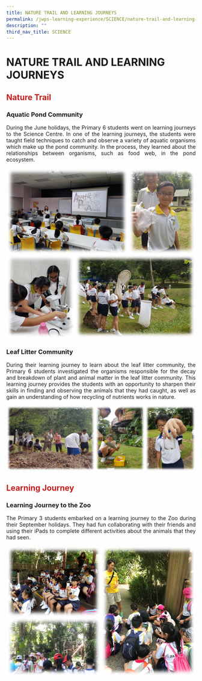 ```yaml
---
title: NATURE TRAIL AND LEARNING JOURNEYS
permalink: /jwps-learning-experience/SCIENCE/nature-trail-and-learning-journeys
description: ""
third_nav_title: SCIENCE
---
```

# NATURE TRAIL AND LEARNING JOURNEYS

## <span style = "color: #c81b1b"> <b>Nature Trail</b> </span>

### Aquatic Pond Community

<p style="text-align: justify;"> During the June holidays, the Primary 6 students went on learning journeys to the Science Centre. In one of the learning journeys, the students were taught field techniques to catch and observe a variety of aquatic organisms which make up the pond community. In the process, they learned about the relationships between organisms, such as food web, in the pond ecosystem. </p>

![](/images/JWPS%20LEARNING%20EXPERIENCE/SCIENCE/PROGRAMMES%20AND%20ACTIVITIES/NATURE%20TRAIL%20LEARNING%20JOURNEYS/Aquatic%20Pond.png)

### Leaf Litter Community

<p style="text-align: justify;"> During their learning journey to learn about the leaf litter community, the Primary 6 students investigated the organisms responsible for the decay and breakdown of plant and animal matter in the leaf litter community. This learning journey provides the students with an opportunity to sharpen their skills in finding and observing the animals that they had caught, as well as gain an understanding of how recycling of nutrients works in nature. </p>

![](/images/JWPS%20LEARNING%20EXPERIENCE/SCIENCE/PROGRAMMES%20AND%20ACTIVITIES/NATURE%20TRAIL%20LEARNING%20JOURNEYS/Leaf%20Litter.png)

## <span style = "color: #c81b1b"> <b>Learning Journey</b> </span>
### Learning Journey to the Zoo

<p style="text-align: justify;"> The Primary 3 students embarked on a learning journey to the Zoo during their September holidays. They had fun collaborating with their friends and using their iPads to complete different activities about the animals that they had seen. </p>

![](/images/JWPS%20LEARNING%20EXPERIENCE/SCIENCE/PROGRAMMES%20AND%20ACTIVITIES/NATURE%20TRAIL%20LEARNING%20JOURNEYS/Zoo%20Learning%20Journey.png)